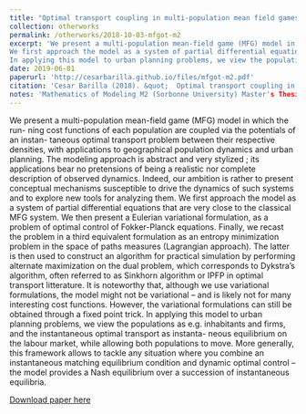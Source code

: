 ```yaml
---
title: "Optimal transport coupling in multi-population mean field games : Matching equilibrium displacement and applications to urban planning"
collection: otherworks
permalink: /otherworks/2018-10-03-mfgot-m2
excerpt: 'We present a multi-population mean-field game (MFG) model in which the run- ning cost functions of each population are coupled via the potentials of an instan- taneous optimal transport problem between their respective densities, with applications to geographical population dynamics and urban planning. The modeling approach is abstract and very stylized ; its applications bear no pretensions of being a realistic nor complete description of observed dynamics. Indeed, our ambition is rather to present conceptual mechanisms susceptible to drive the dynamics of such systems and to explore new tools for analyzing them.
We first approach the model as a system of partial differential equations that are very close to the classical MFG system. We then present a Eulerian variational formulation, as a problem of optimal control of Fokker-Planck equations. Finally, we recast the problem in a third equivalent formulation as an entropy minimization problem in the space of paths measures (Lagrangian approach). The latter is then used to construct an algorithm for practical simulation by performing alternate maximization on the dual problem, which corresponds to Dykstra’s algorithm, often referred to as Sinkhorn algorithm or IPFP in optimal transport litterature. It is noteworthy that, although we use variational formulations, the model might not be variational – and is likely not for many interesting cost functions. However, the variational formulations can still be obtained through a fixed point trick.
In applying this model to urban planning problems, we view the populations as e.g. inhabitants and firms, and the instantaneous optimal transport as instanta- neous equilibrium on the labour market, while allowing both populations to move. More generally, this framework allows to tackle any situation where you combine an instantaneous matching equilibrium condition and dynamic optimal control – the model provides a Nash equilibrium over a succession of instantaneous equilibria.'
date: 2019-06-01
paperurl: 'http://cesarbarilla.github.io/files/mfgot-m2.pdf'
citation: 'Cesar Barilla (2018). &quot;  Optimal transport coupling in multi-population mean field games : Matching equilibrium displacement and applications to urban planning &quot; '
notes: 'Mathematics of Modeling M2 (Sorbonne University) Master's Thesis ; Supervisors : Guillaume Carlier (CEREMADE) and Jean-Michel Lasry (CEREMADE)'
---
```


We present a multi-population mean-field game (MFG) model in which the run- ning cost functions of each population are coupled via the potentials of an instan- taneous optimal transport problem between their respective densities, with applications to geographical population dynamics and urban planning. The modeling approach is abstract and very stylized ; its applications bear no pretensions of being a realistic nor complete description of observed dynamics. Indeed, our ambition is rather to present conceptual mechanisms susceptible to drive the dynamics of such systems and to explore new tools for analyzing them.
We first approach the model as a system of partial differential equations that are very close to the classical MFG system. We then present a Eulerian variational formulation, as a problem of optimal control of Fokker-Planck equations. Finally, we recast the problem in a third equivalent formulation as an entropy minimization problem in the space of paths measures (Lagrangian approach). The latter is then used to construct an algorithm for practical simulation by performing alternate maximization on the dual problem, which corresponds to Dykstra’s algorithm, often referred to as Sinkhorn algorithm or IPFP in optimal transport litterature. It is noteworthy that, although we use variational formulations, the model might not be variational – and is likely not for many interesting cost functions. However, the variational formulations can still be obtained through a fixed point trick.
In applying this model to urban planning problems, we view the populations as e.g. inhabitants and firms, and the instantaneous optimal transport as instanta- neous equilibrium on the labour market, while allowing both populations to move. More generally, this framework allows to tackle any situation where you combine an instantaneous matching equilibrium condition and dynamic optimal control – the model provides a Nash equilibrium over a succession of instantaneous equilibria.

[Download paper here](http://cesarbarilla.github.io/files/mfgot-m2.pdf)
